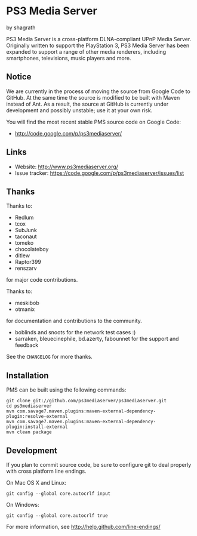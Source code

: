 PS3 Media Server
================

by shagrath

PS3 Media Server is a cross-platform DLNA-compliant UPnP Media Server.
Originally written to support the PlayStation 3, PS3 Media Server has been
expanded to support a range of other media renderers, including smartphones,
televisions, music players and more.

Notice
------

We are currently in the process of moving the source from Google Code to GitHub.
At the same time the source is modified to be built with Maven instead of Ant.
As a result, the source at GitHub is currently under development and possibly unstable;
use it at your own risk.

You will find the most recent stable PMS source code on Google Code:

* http://code.google.com/p/ps3mediaserver/

Links
-----

* Website:       http://www.ps3mediaserver.org/
* Issue tracker: https://code.google.com/p/ps3mediaserver/issues/list

Thanks
------

Thanks to:

* Redlum
* tcox
* SubJunk
* taconaut
* tomeko
* chocolateboy
* ditlew
* Raptor399
* renszarv

for major code contributions.

Thanks to:

* meskibob
* otmanix

for documentation and contributions to the community.

* boblinds and snoots for the network test cases :)
* sarraken, bleuecinephile, bd.azerty, fabounnet for the support and feedback

See the `CHANGELOG` for more thanks.

Installation
------------

PMS can be built using the following commands:

    git clone git://github.com/ps3mediaserver/ps3mediaserver.git
    cd ps3mediaserver
    mvn com.savage7.maven.plugins:maven-external-dependency-plugin:resolve-external
    mvn com.savage7.maven.plugins:maven-external-dependency-plugin:install-external
    mvn clean package

Development
-----------

If you plan to commit source code, be sure to configure git to deal properly with
cross platform line endings.

On Mac OS X and Linux:

    git config --global core.autocrlf input

On Windows:

    git config --global core.autocrlf true

For more information, see http://help.github.com/line-endings/

